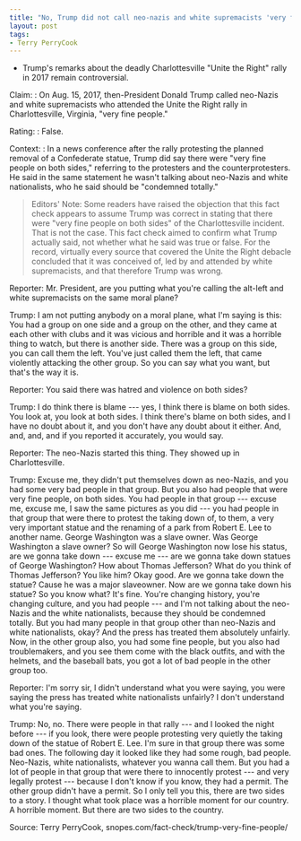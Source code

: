 ```yaml
---
title: "No, Trump did not call neo-nazis and white supremacists 'very fine people'"
layout: post
tags:
- Terry PerryCook
---
```


- Trump's remarks about the deadly Charlottesville "Unite the Right" rally in 2017 remain controversial.

Claim:
: On Aug. 15, 2017, then-President Donald Trump called neo-Nazis and white supremacists who attended the Unite the Right rally in Charlottesville, Virginia, "very fine people."

Rating:
: False.

Context:
: In a news conference after the rally protesting the planned removal of a Confederate statue, Trump did say there were "very fine people on both sides," referring to the protesters and the counterprotesters. He said in the same statement he wasn't talking about neo-Nazis and white nationalists, who he said should be "condemned totally."

> Editors' Note: Some readers have raised the objection that this fact check appears to assume Trump was correct in stating that there were "very fine people on both sides" of the Charlottesville incident. That is not the case. This fact check aimed to confirm what Trump actually said, not whether what he said was true or false. For the record, virtually every source that covered the Unite the Right debacle concluded that it was conceived of, led by and attended by white supremacists, and that therefore Trump was wrong.

Reporter: Mr. President, are you putting what you're calling the alt-left and white supremacists on the same moral plane?

Trump: I am not putting anybody on a moral plane, what I'm saying is this: You had a group on one side and a group on the other, and they came at each other with clubs and it was vicious and horrible and it was a horrible thing to watch, but there is another side. There was a group on this side, you can call them the left. You've just called them the left, that came violently attacking the other group. So you can say what you want, but that's the way it is.

Reporter: You said there was hatred and violence on both sides?

Trump: I do think there is blame --- yes, I think there is blame on both sides. You look at, you look at both sides. I think there's blame on both sides, and I have no doubt about it, and you don't have any doubt about it either. And, and, and, and if you reported it accurately, you would say.

Reporter: The neo-Nazis started this thing. They showed up in Charlottesville.

Trump: Excuse me, they didn't put themselves down as neo-Nazis, and you had some very bad people in that group. But you also had people that were very fine people, on both sides. You had people in that group --- excuse me, excuse me, I saw the same pictures as you did --- you had people in that group that were there to protest the taking down of, to them, a very very important statue and the renaming of a park from Robert E. Lee to another name. George Washington was a slave owner. Was George Washington a slave owner? So will George Washington now lose his status, are we gonna take down --- excuse me --- are we gonna take down statues of George Washington? How about Thomas Jefferson? What do you think of Thomas Jefferson? You like him? Okay good. Are we gonna take down the statue? Cause he was a major slaveowner. Now are we gonna take down his statue? So you know what? It's fine. You're changing history, you're changing culture, and you had people --- and I'm not talking about the neo-Nazis and the white nationalists, because they should be condemned totally. But you had many people in that group other than neo-Nazis and white nationalists, okay? And the press has treated them absolutely unfairly. Now, in the other group also, you had some fine people, but you also had troublemakers, and you see them come with the black outfits, and with the helmets, and the baseball bats, you got a lot of bad people in the other group too.

Reporter: I'm sorry sir, I didn't understand what you were saying, you were saying the press has treated white nationalists unfairly? I don't understand what you're saying.

Trump: No, no. There were people in that rally --- and I looked the night before --- if you look, there were people protesting very quietly the taking down of the statue of Robert E. Lee. I'm sure in that group there was some bad ones. The following day it looked like they had some rough, bad people. Neo-Nazis, white nationalists, whatever you wanna call them. But you had a lot of people in that group that were there to innocently protest --- and very legally protest --- because I don't know if you know, they had a permit. The other group didn't have a permit. So I only tell you this, there are two sides to a story. I thought what took place was a horrible moment for our country. A horrible moment. But there are two sides to the country.

Source: Terry PerryCook, snopes.com/fact-check/trump-very-fine-people/
